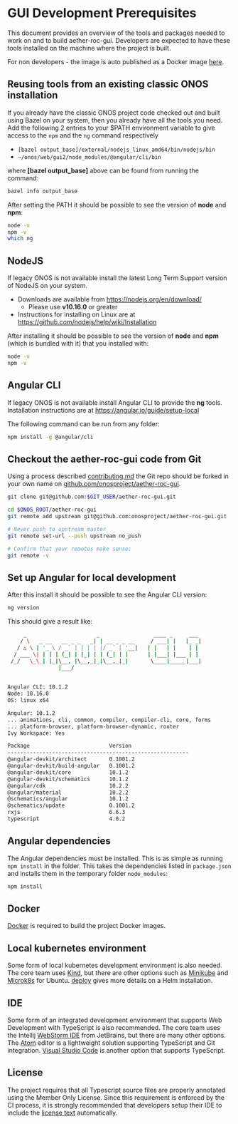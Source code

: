 # GUI Development Prerequisites
This document provides an overview of the tools and packages needed to work on
and to build aether-roc-gui.
Developers are expected to have these tools installed on the machine where the project is built.

For non developers - the image is auto published as a Docker image
[here](https://hub.docker.com/repository/docker/onosproject/aether-roc-gui).

## Reusing tools from an existing classic ONOS installation
If you already have the classic ONOS project code checked out and built using Bazel
on your system, then you already have all the tools you need.
Add the following 2 entries to your $PATH environment variable to give access
to the `npm` and the `ng` command respectively

* `[bazel output_base]/external/nodejs_linux_amd64/bin/nodejs/bin`
* `~/onos/web/gui2/node_modules/@angular/cli/bin`

where **[bazel output_base]** above can be found from running the command:
```bash
bazel info output_base
```

After setting the PATH it should be possible to see the version of **node** and **npm**:
```bash
node -v
npm -v
which ng
```

## NodeJS
If legacy ONOS is not available install the latest Long Term Support version of NodeJS on your system.

* Downloads are available from <https://nodejs.org/en/download/>
    * Please use **v10.16.0** or greater
* Instructions for installing on Linux are at <https://github.com/nodejs/help/wiki/Installation>

After installing it should be possible to see the version of **node** and **npm**
(which is bundled with it) that you installed with:
```bash
node -v
npm -v
```

## Angular CLI
If legacy ONOS is not available install Angular CLI to provide the **ng** tools. Installation instructions are at
<https://angular.io/guide/setup-local>

The following command can be run from any folder:
```bash
npm install -g @angular/cli
```

## Checkout the aether-roc-gui code from Git
Using a process described [contributing.md](https://docs.onosproject.org/onos-docs/docs/content/developers/contributing/)
the Git repo should be forked in your own name on 
[github.com/onosproject/aether-roc-gui](https://github.com/onosproject/aether-roc-gui).

```bash
git clone git@github.com:$GIT_USER/aether-roc-gui.git
```

```bash
cd $ONOS_ROOT/aether-roc-gui
git remote add upstream git@github.com:onosproject/aether-roc-gui.git

# Never push to upstream master
git remote set-url --push upstream no_push

# Confirm that your remotes make sense:
git remote -v
```

## Set up Angular for local development
After this install it should be
possible to see the Angular CLI version:
```bash
ng version
```
This should give a result like:

```bash
     _                      _                 ____ _     ___
    / \   _ __   __ _ _   _| | __ _ _ __     / ___| |   |_ _|
   / △ \ | '_ \ / _` | | | | |/ _` | '__|   | |   | |    | |
  / ___ \| | | | (_| | |_| | | (_| | |      | |___| |___ | |
 /_/   \_\_| |_|\__, |\__,_|_|\__,_|_|       \____|_____|___|
                |___/
    

Angular CLI: 10.1.2
Node: 10.16.0
OS: linux x64

Angular: 10.1.2
... animations, cli, common, compiler, compiler-cli, core, forms
... platform-browser, platform-browser-dynamic, router
Ivy Workspace: Yes

Package                         Version
---------------------------------------------------------
@angular-devkit/architect       0.1001.2
@angular-devkit/build-angular   0.1001.2
@angular-devkit/core            10.1.2
@angular-devkit/schematics      10.1.2
@angular/cdk                    10.2.2
@angular/material               10.2.2
@schematics/angular             10.1.2
@schematics/update              0.1001.2
rxjs                            6.6.3
typescript                      4.0.2
``` 

## Angular dependencies
The Angular dependencies must be installed. This is as simple as running `npm install`
in the folder. This takes the dependencies listed in `package.json` and installs
them in the temporary folder `node_modules`:
```bash
npm install
```

## Docker
[Docker] is required to build the project Docker images.

## Local kubernetes environment
Some form of local kubernetes development environment is also needed.
The core team uses [Kind], but there are other options such as [Minikube] and [Microk8s] for Ubuntu.
[deploy](https://docs.onosproject.org/onos-docs/docs/content/developers/deploy_with_helm/)
gives more details on a Helm installation.

## IDE
Some form of an integrated development environment that supports Web Development
with TypeScript is also recommended. The core team uses the Intellij
[WebStorm IDE] from JetBrains, but there are many other options.
The [Atom] editor is a lightweight solution supporting TypeScript and Git integration.
[Visual Studio Code] is another option that supports TypeScript.

## License
The project requires that all Typescript source files are properly annotated using the
Member Only License. Since this requirement is enforced by the CI process,
it is strongly recommended that developers setup their IDE to include the
[license text](https://github.com/onosproject/aether-roc-gui/blob/master/build/licensing/boilerplate.ts.txt)
automatically.

[Docker]: https://docs.docker.com/install/
[Kind]: https://github.com/kubernetes-sigs/kind
[Minikube]: https://kubernetes.io/docs/tasks/tools/install-minikube/
[MicroK8s]: https://microk8s.io/

[WebStorm IDE]: https://www.jetbrains.com/webstorm/
[Atom]: https://atom.io/
[Visual Studio Code]: https://code.visualstudio.com
